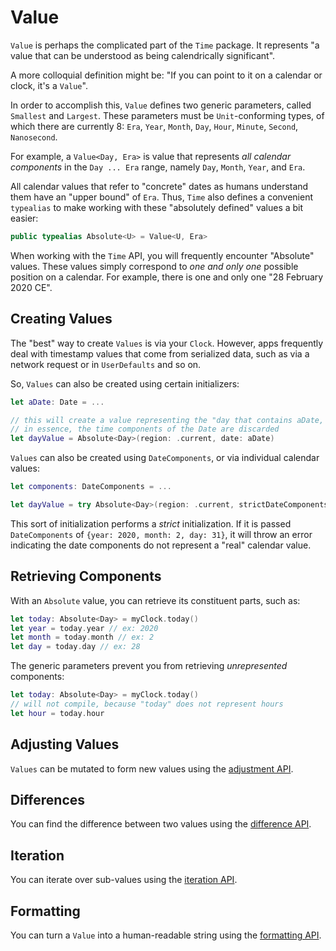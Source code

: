 # Value

`Value` is perhaps the complicated part of the `Time` package. It represents "a value that can be understood as being calendrically significant".

A more colloquial definition might be: "If you can point to it on a calendar or clock, it's a `Value`".

In order to accomplish this, `Value` defines two generic parameters, called `Smallest` and `Largest`. These parameters must be `Unit`-conforming types, of which there are currently 8: `Era`, `Year`, `Month`, `Day`, `Hour`, `Minute`, `Second`, `Nanosecond`.

For example, a `Value<Day, Era>` is value that represents *all calendar components* in the `Day ... Era` range, namely `Day`, `Month`, `Year`, and `Era`.

All calendar values that refer to "concrete" dates as humans understand them have an "upper bound" of `Era`. Thus, `Time` also defines a convenient `typealias` to make working with these "absolutely defined" values a bit easier:

```swift
public typealias Absolute<U> = Value<U, Era>
```

When working with the `Time` API, you will frequently encounter "Absolute" values. These values simply correspond to *one and only one* possible position on a calendar. For example, there is one and only one "28 February 2020 CE".

## Creating Values

The "best" way to create `Values` is via your `Clock`. However, apps frequently deal with timestamp values that come from serialized data, such as via a network request or in `UserDefaults` and so on.

So, `Values` can also be created using certain initializers:

```swift
let aDate: Date = ...

// this will create a value representing the "day that contains aDate, according to the provided region"
// in essence, the time components of the Date are discarded
let dayValue = Absolute<Day>(region: .current, date: aDate)
```

`Values` can also be created using `DateComponents`, or via individual calendar values:
```swift
let components: DateComponents = ...

let dayValue = try Absolute<Day>(region: .current, strictDateComponents: components)
```

This sort of initialization performs a *strict* initialization. If it is passed `DateComponents` of `{year: 2020, month: 2, day: 31}`, it will throw an error indicating the date components do not represent a "real" calendar value.

## Retrieving Components

With an `Absolute` value, you can retrieve its constituent parts, such as:

```swift
let today: Absolute<Day> = myClock.today()
let year = today.year // ex: 2020
let month = today.month // ex: 2
let day = today.day // ex: 28
```

The generic parameters prevent you from retrieving *unrepresented* components:

```swift
let today: Absolute<Day> = myClock.today()
// will not compile, because "today" does not represent hours
let hour = today.hour
```

## Adjusting Values

`Values` can be mutated to form new values using the [adjustment API](4-Adjusting.md).

## Differences

You can find the difference between two values using the [difference API](5-Differences.md).

## Iteration

You can iterate over sub-values using the [iteration API](6-Iteration.md).

## Formatting

You can turn a `Value` into a human-readable string using the [formatting API](7-Formatting.md).

